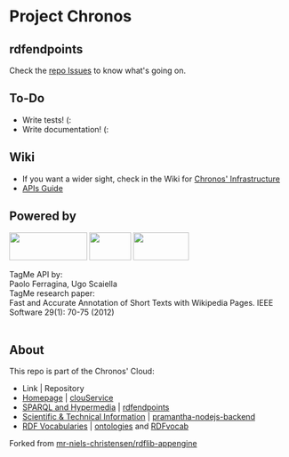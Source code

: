 # Project Chronos
## rdfendpoints

Check the [repo Issues](https://github.com/SpaceAppsXploration/rdfendpoints/issues) to know what's going on.

## To-Do
* Write tests! (:
* Write documentation! (:

## Wiki
* If you want a wider sight, check in the Wiki for [Chronos' Infrastructure](https://github.com/SpaceAppsXploration/rdfendpoints/wiki/Architecture)
* [APIs Guide](https://github.com/SpaceAppsXploration/rdfendpoints/wiki/API-Guide:-REST-and-SPARQL)


## Powered by 
<img src="https://www.jetbrains.com/pycharm/docs/logo_pycharm.png" height="50" width="140" >
<img src="http://www.faviki.com/img/dbpedia_powered.gif" height="50" width="75" >
<img src="http://acube.di.unipi.it/wp-content/uploads/2011/07/powered_by_tagme.png" height="50" width="100" >

TagMe API by:<br/>
Paolo Ferragina, Ugo Scaiella<br/>
TagMe research paper:<br/>
Fast and Accurate Annotation of Short Texts with Wikipedia Pages. IEEE Software 29(1): 70-75 (2012)
<br/><br/>

## About
This repo is part of the Chronos' Cloud:
* Link  | Repository  
* [Homepage](http://www.projectchronos.eu)  | [clouService](https://github.com/SpaceAppsXploration/clouService)
* [SPARQL and Hypermedia](http://hypermedia.projectchronos.eu) | [rdfendpoints](https://github.com/SpaceAppsXploration/rdfendpoints)
* [Scientific & Technical Information](http://taxonomy.projectchronos.eu)  | [pramantha-nodejs-backend](https://github.com/SpaceAppsXploration/pramantha-nodejs-backend)
* [RDF Vocabularies](http://ontology.projectchronos.eu)  | [ontologies](https://github.com/SpaceAppsXploration/ontologies) and [RDFvocab](https://github.com/SpaceAppsXploration/RDFvocab)  


Forked from [mr-niels-christensen/rdflib-appengine](https://github.com/mr-niels-christensen/rdflib-appengine)